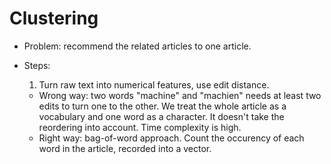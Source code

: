 # Clustering

* Problem: recommend the related articles to one article.

* Steps:
  1. Turn raw text into numerical features, use edit distance. 
    * Wrong way: two words "machine" and "machien" needs at least two edits to turn one to the other. We treat the whole article as a vocabulary and one word as a character.
    It doesn't take the reordering into account. Time complexity is high.
    * Right way: bag-of-word approach. Count the occurency of each word in the article, recorded into a vector.
